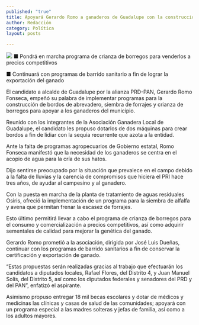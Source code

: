 ```yaml
---
published: "true"
title: Apoyará Gerardo Romo a ganaderos de Guadalupe con la construcción de bordos
author: Redacción
category: Política
layout: posts

---
```


![](http://i.imgur.com/p6EMF0um.jpg)
■ Pondrá en marcha programa de crianza de borregos para venderlos a precios competitivos

■ Continuará con programas de barrido sanitario a fin de lograr la exportación del ganado

El candidato a alcalde de Guadalupe por la alianza PRD-PAN, Gerardo Romo Fonseca, empeñó su palabra de implementar programas para la construcción de bordos de abrevadero, siembra de forrajes y crianza de borregos para apoyar a los ganaderos del municipio.

Reunido con los integrantes de la Asociación Ganadera Local de Guadalupe, el candidato les propuso dotarlos de dos máquinas para crear bordos a fin de lidiar con la sequía recurrente que azota a la entidad.

Ante la falta de programas agropecuarios de Gobierno estatal, Romo Fonseca manifestó que la necesidad de los ganaderos se centra en el acopio de agua para la cría de sus hatos. 

Dijo sentirse preocupado por la situación que prevalece en el campo debido a la falta de lluvias y la carencia de compromisos que hiciera el PRI hace tres años, de ayudar al campesino y al ganadero.

Con la puesta en marcha de la planta de tratamiento de aguas residuales Osiris, ofreció la implementación de un programa para la siembra de alfalfa y avena que permitan frenar la escasez de forrajes.

Esto último permitirá llevar a cabo el programa de crianza de borregos para el consumo y comercialización a precios competitivos, así como adquirir sementales de calidad para mejorar la genética del ganado.

Gerardo Romo prometió a la asociación, dirigida por José Luis Dueñas, continuar con los programas de barrido sanitarios a fin de conservar la certificación y exportación de ganado.

“Estas propuestas serán realizadas gracias al trabajo que efectuarán los candidatos a diputados locales, Rafael Flores, del Distrito 4, y Juan Manuel Solís, del Distrito 5, así como los diputados federales y senadores del PRD y del PAN”, enfatizó el aspirante.

Asimismo propuso entregar 18 mil becas escolares y dotar de médicos y medicinas las clínicas y casas de salud de las comunidades; apoyará con un programa especial a las madres solteras y jefas de familia, así como a los adultos mayores.
